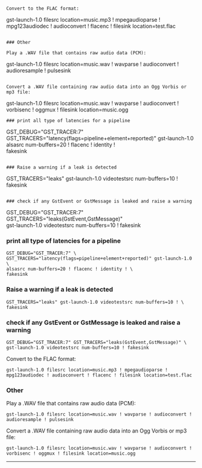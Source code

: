 ```

Convert to the FLAC format:

```
gst-launch-1.0 filesrc location=music.mp3 ! mpegaudioparse ! mpg123audiodec ! audioconvert ! flacenc ! filesink location=test.flac
```

### Other

Play a .WAV file that contains raw audio data (PCM):

```
gst-launch-1.0 filesrc location=music.wav ! wavparse ! audioconvert ! audioresample ! pulsesink
```

Convert a .WAV file containing raw audio data into an Ogg Vorbis or mp3 file:

```
gst-launch-1.0 filesrc location=music.wav ! wavparse ! audioconvert ! vorbisenc ! oggmux ! filesink location=music.ogg
```
### print all type of latencies for a pipeline

```
GST_DEBUG="GST_TRACER:7" \
GST_TRACERS="latency(flags=pipeline+element+reported)" gst-launch-1.0 \
alsasrc num-buffers=20 ! flacenc ! identity ! \
fakesink
```

### Raise a warning if a leak is detected

```
GST_TRACERS="leaks" gst-launch-1.0 videotestsrc num-buffers=10 ! \
fakesink
```

### check if any GstEvent or GstMessage is leaked and raise a warning

```
GST_DEBUG="GST_TRACER:7" GST_TRACERS="leaks(GstEvent,GstMessage)" \
gst-launch-1.0 videotestsrc num-buffers=10 ! fakesink
### print all type of latencies for a pipeline

```
GST_DEBUG="GST_TRACER:7" \
GST_TRACERS="latency(flags=pipeline+element+reported)" gst-launch-1.0 \
alsasrc num-buffers=20 ! flacenc ! identity ! \
fakesink
```

### Raise a warning if a leak is detected

```
GST_TRACERS="leaks" gst-launch-1.0 videotestsrc num-buffers=10 ! \
fakesink
```

### check if any GstEvent or GstMessage is leaked and raise a warning

```
GST_DEBUG="GST_TRACER:7" GST_TRACERS="leaks(GstEvent,GstMessage)" \
gst-launch-1.0 videotestsrc num-buffers=10 ! fakesink
```

Convert to the FLAC format:

```
gst-launch-1.0 filesrc location=music.mp3 ! mpegaudioparse ! mpg123audiodec ! audioconvert ! flacenc ! filesink location=test.flac
```

### Other

Play a .WAV file that contains raw audio data (PCM):

```
gst-launch-1.0 filesrc location=music.wav ! wavparse ! audioconvert ! audioresample ! pulsesink
```

Convert a .WAV file containing raw audio data into an Ogg Vorbis or mp3 file:

```
gst-launch-1.0 filesrc location=music.wav ! wavparse ! audioconvert ! vorbisenc ! oggmux ! filesink location=music.ogg
```

---

